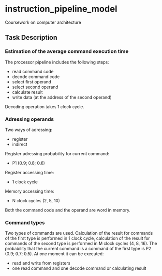# instruction_pipeline_model
Coursework on computer architecture

## Task Description

### Estimation of the average command execution time

The processor pipeline includes the following steps: 
* read command code
* decode command code
* select first operand
* select second operand
* calculate result
* write data (at the address of the second operand)

Decoding operation takes 1 clock cycle.

### Adressing operands

Two ways of adressing:
* register
* indirect

Register adressing probability for current command:
+ P1 (0.9; 0.8; 0.6) 

Register accessing time:
+ 1 clock cycle

Memory accessing time:
+ N clock cycles (2, 5, 10)

Both the command code and the operand are word in memory.

### Command types

Two types of commands are used.
Calculation of the result for commands of the first type is performed in 1 clock cycle, calculation of the result for commands of the second type is performed in M clock cycles (4, 8, 16).
The probability that the current command is a command of the first type is P2 (0.9; 0.7; 0.5).
At one moment it can be executed:
* read and write from registers
* one read command and one decode command or calculating result